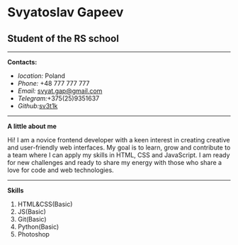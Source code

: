 # Svyatoslav Gapeev
## Student of the RS school
___

**Contacts:**

- *location:* Poland
- *Phone:* +48 777 777 777
- *Email:* svyat.gap@gmail.com
- *Telegram:*+375(25)9351637
- *Github:*[sv3t1k][def]


[def]: https://github.com/sv3t1k

***

**A little about me**

Hi! I am a novice frontend developer with a keen interest in creating creative and user-friendly web interfaces.
My goal is to learn, grow and contribute to a team where I can apply my skills in HTML, CSS and JavaScript. 
I am ready for new challenges and ready to share my energy with those who share a love for code and web technologies.

***

**Skills**

1. HTML&CSS(Basic)
1. JS(Basic)
1. Git(Basic)
1. Python(Basic)
1. Photoshop
